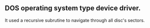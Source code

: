 ## DOS operating system type device driver.

It used a recursive subrutine to navigate through all disc's sectors.
